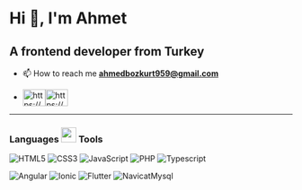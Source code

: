 # Hi 👋, I'm Ahmet
## A frontend developer from Turkey

- 📫 How to reach me **ahmedbozkurt959@gmail.com**


 - <a href="https://www.linkedin.com/in/ahmetcan-bozkurt-500773181/" target="blank"><img align="center" src="https://raw.githubusercontent.com/rahuldkjain/github-profile-readme-generator/master/src/images/icons/Social/linked-in-alt.svg" alt="https://www.linkedin.com/in/ahmetcan-bozkurt-500773181/" height="30" width="40" /></a><a href="https://www.instagram.com/23.ahmedbzk/" target="blank"><img align="center" src="https://raw.githubusercontent.com/rahuldkjain/github-profile-readme-generator/master/src/images/icons/Social/instagram.svg" alt="https://www.instagram.com/23.ahmedbzk/" height="30" width="40" /></a>

  
  ---

<h3 align="left">Languages <img src = "https://media2.giphy.com/media/QssGEmpkyEOhBCb7e1/giphy.gif?cid=ecf05e47a0n3gi1bfqntqmob8g9aid1oyj2wr3ds3mg700bl&rid=giphy.gif" width = 27px/> Tools  </h3>
  
![HTML5](https://img.shields.io/badge/html5-%23E34F26.svg?style=for-the-badge&logo=html5&logoColor=white)
![CSS3](https://img.shields.io/badge/css3-%231572B6.svg?style=for-the-badge&logo=css3&logoColor=white)
![JavaScript](https://img.shields.io/badge/javascript-%23323330.svg?style=for-the-badge&logo=javascript&logoColor=%23F7DF1E)
![PHP](https://img.shields.io/badge/php-%23E34F26.svg?style=for-the-badge&logo=php&logoColor=white)
![Typescript](https://img.shields.io/badge/TypeScript-%23323330.svg?style=for-the-badge&logo=typescript&logoColor=white)

![Angular](https://img.shields.io/badge/angular-%2320232a.svg?style=for-the-badge&logo=angular&logoColor=%2361DAFB)
![Ionic](https://img.shields.io/badge/ionic-007ACC.svg?style=for-the-badge&logo=ionic&logoColor=white)
![Flutter](https://img.shields.io/badge/flutter-007ACC.svg?style=for-the-badge&logo=flutter&logoColor=white)
![NavicatMysql](https://img.shields.io/badge/navicat_mysql-%23E34F26.svg?style=for-the-badge&logo=mysql&logoColor=white)
  
  
